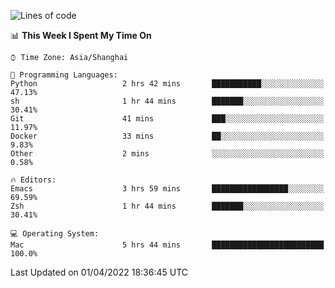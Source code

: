 <!--START_SECTION:waka-->
![Lines of code](https://img.shields.io/badge/From%20Hello%20World%20I%27ve%20Written-22%20Thousand%20lines%20of%20code-blue)

📊 **This Week I Spent My Time On** 

```text
⌚︎ Time Zone: Asia/Shanghai

💬 Programming Languages: 
Python                   2 hrs 42 mins       ███████████░░░░░░░░░░░░░░   47.13% 
sh                       1 hr 44 mins        ███████░░░░░░░░░░░░░░░░░░   30.41% 
Git                      41 mins             ███░░░░░░░░░░░░░░░░░░░░░░   11.97% 
Docker                   33 mins             ██░░░░░░░░░░░░░░░░░░░░░░░   9.83% 
Other                    2 mins              ░░░░░░░░░░░░░░░░░░░░░░░░░   0.58%

🔥 Editors: 
Emacs                    3 hrs 59 mins       █████████████████░░░░░░░░   69.59% 
Zsh                      1 hr 44 mins        ███████░░░░░░░░░░░░░░░░░░   30.41%

💻 Operating System: 
Mac                      5 hrs 44 mins       █████████████████████████   100.0%

```


 Last Updated on 01/04/2022 18:36:45 UTC
<!--END_SECTION:waka-->

